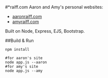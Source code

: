 #*raiff.com
Aaron and Amy's personal websites:
* [aaronraiff.com](http://aaronraiff.com)
* [amyraiff.com](http://amyraiff.com)

Built on Node, Express, EJS, Bootstrap.

##Build & Run
```
npm install

#for aaron's site
node app.js --aaron
#for amy's site
node app.js --amy
```


